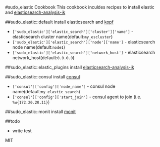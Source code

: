 #sudo_elastic Cookbook
This cookbook inculdes recipes to install elastic and [elasticsearch-analysis-ik](https://github.com/medcl/elasticsearch-analysis-ik)

##sudo_elastic::default
install elasticsearch and [kopf](https://github.com/lmenezes/elasticsearch-kopf)

* `['sudo_elastic']['elastic_search']['cluster']['name']` - elasticsearch cluster name(default:`my_escluster`)
* `['sudo_elastic']['elastic_search']['node']['name']` - elasticsearch node name(default:`node1`)
* `['sudo_elastic']['elastic_search']['network_host']` - elasticsearch network_host(default:`0.0.0.0`)

##sudo_elastic::elastic_plugins
install [elasticsearch-analysis-ik](https://github.com/medcl/elasticsearch-analysis-ik)

##sudo_elastic::consul
install [consul](https://www.consul.io/)

* `['consul']['config']['node_name']` - consul node name(default:`my_elastic_search`)
* `['consul']['config']['start_join']` - consul agent to join (i.e. `%w{172.20.20.11}`)

##sudo_elastic::monit
install [monit](https://mmonit.com/monit/)

##todo
* write test

MIT
